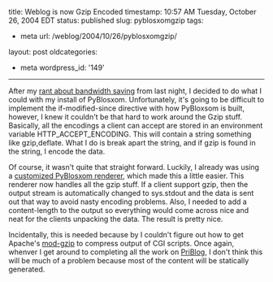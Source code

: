title: Weblog is now Gzip Encoded
timestamp: 10:57 AM Tuesday, October 26, 2004 EDT
status: published
slug: pyblosxomgzip
tags:
- meta
url: /weblog/2004/10/26/pyblosxomgzip/

layout: post
oldcategories:
- meta
wordpress_id: '149'

---

After my [rant about bandwidth saving](http://patrick.wagstrom.net/weblog/code/python/feedParsing.xml)
from last night, I decided to do what I could with my install of PyBlosxom.  Unfortunately, it's going to be
difficult to implement the if-modified-since directive with how PyBloxsom is built,
however, I knew it couldn't be that hard to work around the Gzip stuff.  Basically, all the encodings a client
can accept are stored in an environment variable HTTP_ACCEPT_ENCODING.  This will
contain a string something like gzip,deflate.  What I do is break apart the string,
and if gzip is found in the string, I encode the data.






Of course, it wasn't quite that straight forward.  Luckily, I already was using a
[customized PyBlosxom renderer](/weblog/meta/xsltRendererWithLibXSLT.xml), which made this a little
easier.  This renderer now handles all the gzip stuff.  If a client support gzip, then the output stream is
automatically changed to sys.stdout and the data is sent out that way to avoid
nasty encoding problems.  Also, I needed to add a content-length to the output
so everything would come across nice and neat for the clients unpacking the data.  The result is pretty nice.






Incidentally, this is needed because by I couldn't figure out how to get Apache's [mod-gzip](http://www.sourceforge.net/projects/mod-gzip) to compress output of CGI scripts.  Once again, whenver I get around to completing
all the work on [PriBlog](/weblog/code/priblog), I don't think this will be much of a problem because most
of the content will be statically generated.

